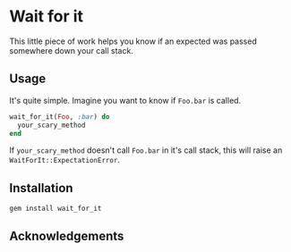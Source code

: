 # Wait for it

This little piece of work helps you know if an expected was passed somewhere down your call stack.

## Usage

It's quite simple. Imagine you want to know if `Foo.bar` is called.

```ruby
wait_for_it(Foo, :bar) do
  your_scary_method
end
```

If `your_scary_method` doesn't call `Foo.bar` in it's call stack, this will raise an `WaitForIt::ExpectationError`.

## Installation

```bash
gem install wait_for_it
```

## Acknowledgements
